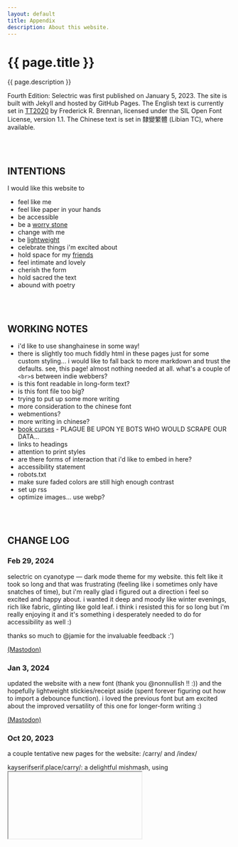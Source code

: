 ```yaml
---
layout: default
title: Appendix
description: About this website.
---
```


<div class="intro">
  <h1>{{ page.title }}</h1>
  <div>
    <p>{{ page.description }}</p>
  </div>
</div>

Fourth Edition: Selectric was first published on January 5, 2023. The site is built with Jekyll and hosted by GitHub Pages. The English text is currently set in [TT2020](https://copypaste.wtf/TT2020/) by Frederick R. Brennan, licensed under the SIL Open Font License, version 1.1. The Chinese text is set in <span lang="zh">隸變繁體</span> (Libian TC), where available.

<br>
<br>

## INTENTIONS

I would like this website to

- feel like me
- feel like paper in your hands
- be accessible
- be a [worry stone](https://ethanmarcotte.com/wrote/let-a-website-be-a-worry-stone/)
- change with me
- be [lightweight](https://laurelschwulst.com/e/ultralight-fruitful-school/)
- celebrate things i'm excited about
- hold space for my [friends](/carry)
- feel intimate and lovely
- cherish the form
- hold sacred the text
- abound with poetry

<br>
<br>

## WORKING NOTES
- i'd like to use shanghainese in some way!
- there is slightly too much fiddly html in these pages just for some custom styling... i would like to fall back to more markdown and trust the defaults. see, this page! almost nothing needed at all. what's a couple of <code>&lt;br&gt;</code>s between indie webbers?
- is this font readable in long-form text?
- is this font file too big?
- trying to put up some more writing
- more consideration to the chinese font
- webmentions?
- more writing in chinese?
- [book curses](https://en.wikipedia.org/wiki/Book_curse) - PLAGUE BE UPON YE BOTS WHO WOULD SCRAPE OUR DATA...
- links to headings
- attention to print styles
- are there forms of interaction that i'd like to embed in here?
- accessibility statement
- robots.txt
- make sure faded colors are still high enough contrast
- set up rss
- optimize images... use webp?

<br>
<br>

## CHANGE LOG

### Feb 29, 2024

selectric on cyanotype — dark mode theme for my website. this felt like it took so long and that was frustrating (feeling like i sometimes only have snatches of time), but i'm really glad i figured out a direction i feel so excited and happy about. i wanted it deep and moody like winter evenings, rich like fabric, glinting like gold leaf. i think i resisted this for so long but i'm really enjoying it and it's something i desperately needed to do for accessibility as well :)

thanks so much to @jamie for the invaluable feedback :')

[(Mastodon)](https://sunny.garden/@kayserifserif/112017452669480580)

### Jan 3, 2024

updated the website with a new font (thank you @nonnullish !! :)) and the hopefully lightweight stickies/receipt aside (spent forever figuring out how to import a debounce function). i loved the previous font but am excited about the improved versatility of this one for longer-form writing :)

[(Mastodon)](https://sunny.garden/@kayserifserif/111695211677563740)

### Oct 20, 2023

a couple tentative new pages for the website: /carry/ and /index/

kayserifserif.place/carry/: a delightful mishmash, using <iframe>s, of some of my friends' websites, with all the unexpected side effects and errant javascript and console logs <3

kayserifserif.place/index/: an ongoing index of themes in the work. i'm trying to learn more about the craft of indexing, both as traditionally conducted for a Published work like a book, as well as in the fuzzier context of a live, updating work like a website/portfolio. what does that look like? i know the answer is probably something algorithmic, or tools-for-thought-ish, but for now i like the exercise of taking time to reflect on the work and manually tease out relevant and interesting themes.

other notes: i love this light font, but it can be hard on the eyes. i'm trying to improve the contrast, but apologies for it not being quite there yet!

[(Mastodon)](https://sunny.garden/@kayserifserif/111267940089879357)

### Feb 6, 2023

i loved the look of these program notes, how the music and the (movement titles?) evoke such a strong sense of a journey

i wanted to take inspiration for something similar on the “about” section of my website

[(Twitter)](https://twitter.com/kayserifserif/status/1622653590417416216) _(to replace with archive link)_

### Jan 6, 2023

i have a new website and i love it 🥹🥹

this is the first major redesign i've done in maybe 6 years. i'm so happy about it because i know my interests and taste have evolved and become much more specific and clear to me, and this makes me feel like i can finally let other people see it as a rep. of me & my work!!

and more than that, it finally starts to feel like *my* place on the internet — somewhere i can come back to and tend regularly and sit in and have fun with. there are more interactive and experimental elements i want to add but this feels like a much better starting point

i also wanted to bring in those elements of metadata and archiving and front/back matter that i like so much! the table of contents is inspired by diana wynne jones, and the metadata for each project is tracked in a spreadsheet that i keep for myself

my goal is to make it feel lightweight but elegant, detailed but relaxed, and clean but *warm*!! the same way this typeface by @mjmcmaster (like Light Italic, and Vulf Mono) is sort of a simple monospace but so lovely and warm and sweet (thank you so much for this!!)

(p.s. there is also a 404 page)

[(Twitter)](https://twitter.com/kayserifserif/status/1611439888796377088) _(to replace with archive link)_
